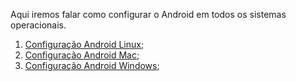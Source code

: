Aqui iremos falar como configurar o Android em todos os sistemas operacionais.

1. [Configuração Android Linux](https://github.com/amaxsilva/Automacao_Ruby/blob/master/tests/ConfiguracaoAndroid/configuracao_android_linux.md);
2. [Configuração Android Mac](https://github.com/amaxsilva/Automacao_Ruby/blob/master/tests/ConfiguracaoAndroid/configuracao_android_mac.md);
3. [Configuração Android Windows](https://github.com/amaxsilva/Automacao_Ruby/blob/master/tests/ConfiguracaoAndroid/configuracao_android_windows.md);
